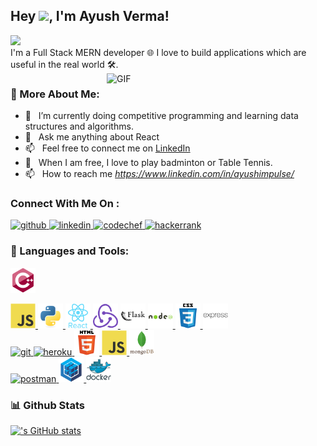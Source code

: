 ## Hey <img src="https://raw.githubusercontent.com/MartinHeinz/MartinHeinz/master/wave.gif" width="30px">, I'm Ayush Verma!
![](https://komarev.com/ghpvc/?username=h01sachan&color=blue)
<br>
I'm a Full Stack MERN developer 🌐 I love to build applications which are useful in the real world  🛠️.
<br>
<img align="right" alt="GIF" src="techstack.gif" width="350px"/>

### 🧐 More About Me:

- 🔭 &nbsp; I’m currently doing competitive programming and learning data structures and algorithms.
- 💬 &nbsp; Ask me anything about React
- 📫 &nbsp; Feel free to connect me on [LinkedIn](https://www.linkedin.com/in/ayushimpulse/)
- 🌱 &nbsp; When I am free, I love to play badminton or Table Tennis.
- 📫 &nbsp; How to reach me *https://www.linkedin.com/in/ayushimpulse/*

### Connect With Me On :
<p align="left">
<a href="https://github.com/ayush-lab" target="_blank"> <img src="https://cdn.jsdelivr.net/npm/simple-icons@3.1.0/icons/github.svg" alt="github" width="40" height="40"/> </a> 
<a href="https://www.linkedin.com/in/ayushimpulse/" target="_blank"> <img src="https://cdn.jsdelivr.net/npm/simple-icons@3.1.0/icons/linkedin.svg" alt="linkedin" width="40" height="40"/> </a> 
<a href="https://www.codechef.com/users/ayush_8750" target="_blank"> <img src="https://cdn.jsdelivr.net/npm/simple-icons@3.1.0/icons/codechef.svg" alt="codechef" width="40" height="40"/> </a> 
<a href="https://www.hackerrank.com/ayush_verma8750" target="_blank"> <img src="https://cdn.jsdelivr.net/npm/simple-icons@3.1.0/icons/hackerrank.svg" alt="hackerrank" width="40" height="40"/> </a> 
</p>

### 🔨 Languages and Tools:
<p align="left">
 <a href="https://www.w3schools.com/cpp/" target="_blank"> <img src="https://raw.githubusercontent.com/devicons/devicon/master/icons/cplusplus/cplusplus-original.svg" alt="cplusplus" width="40" height="40"/> </a> 

 <a href="" target="_blank"> <img src="https://raw.githubusercontent.com/devicons/devicon/c7d326b6009e60442abc35fa45706d6f30ee4c8e/icons/javascript/javascript-original.svg" alt="js" width="40" height="40"/> </a> 
<a href="https://www.python.org" target="_blank"> <img src="https://raw.githubusercontent.com/devicons/devicon/master/icons/python/python-original.svg" alt="python" width="40" height="40"/> </a>
<a href="https://nodejs.org" target="_blank"> <img src="https://raw.githubusercontent.com/devicons/devicon/c7d326b6009e60442abc35fa45706d6f30ee4c8e/icons/react/react-original-wordmark.svg" alt="react" width="40" height="40"/> </a>
<a href="" target="_blank"> <img src="https://raw.githubusercontent.com/devicons/devicon/c7d326b6009e60442abc35fa45706d6f30ee4c8e/icons/redux/redux-original.svg" alt="redux" width="40" height="40"/> </a>
<a href="https://nodejs.org" target="_blank"> <img src="https://raw.githubusercontent.com/devicons/devicon/c7d326b6009e60442abc35fa45706d6f30ee4c8e/icons/flask/flask-original-wordmark.svg" alt="flask" width="40" height="40"/> </a>
<a href="https://nodejs.org" target="_blank"> <img src="https://raw.githubusercontent.com/devicons/devicon/master/icons/nodejs/nodejs-original-wordmark.svg" alt="nodejs" width="40" height="40"/> </a>
 <a href="https://www.w3schools.com/css/" target="_blank"> <img src="https://raw.githubusercontent.com/devicons/devicon/master/icons/css3/css3-original-wordmark.svg" alt="css3" width="40" height="40"/> </a> 
 <a href="https://expressjs.com" target="_blank"> <img src="https://raw.githubusercontent.com/devicons/devicon/master/icons/express/express-original-wordmark.svg" alt="express" width="40" height="40"/> </a>  
 <a href="https://git-scm.com/" target="_blank"> <img src="https://www.vectorlogo.zone/logos/git-scm/git-scm-icon.svg" alt="git" width="40" height="40"/> </a> 
 <a href="https://heroku.com" target="_blank"> <img src="https://www.vectorlogo.zone/logos/heroku/heroku-icon.svg" alt="heroku" width="40" height="40"/> </a> 
 <a href="https://www.w3.org/html/" target="_blank"> <img src="https://raw.githubusercontent.com/devicons/devicon/master/icons/html5/html5-original-wordmark.svg" alt="html5" width="40" height="40"/> </a> 
 <a href="https://developer.mozilla.org/en-US/docs/Web/JavaScript" target="_blank"> <img src="https://raw.githubusercontent.com/devicons/devicon/master/icons/javascript/javascript-original.svg" alt="javascript" width="40" height="40"/> </a> 
 <a href="https://www.mongodb.com/" target="_blank"> <img src="https://raw.githubusercontent.com/devicons/devicon/master/icons/mongodb/mongodb-original-wordmark.svg" alt="mongodb" width="40" height="40"/> </a>  
 <a href="https://postman.com" target="_blank"> <img src="https://www.vectorlogo.zone/logos/getpostman/getpostman-icon.svg" alt="postman" width="40" height="40"/> </a> 
 <a href="https://sequelize.org/" target="_blank"> <img src="https://github.com/devicons/devicon/blob/master/icons/sequelize/sequelize-original.svg" alt="sequelize" width="40" height="40"/> </a> 
 <a href="https://www.docker.com/" target="_blank"> <img src="https://raw.githubusercontent.com/devicons/devicon/c7d326b6009e60442abc35fa45706d6f30ee4c8e/icons/docker/docker-original-wordmark.svg" alt="docker" width="40" height="40"/> </a> 
</p>

### 📊 Github Stats
<a href='https://github.com/h01sachan/github-stats-transparent'>
  
[!['s GitHub stats](https://github-readme-stats.vercel.app/api?username=ayush-lab)](https://github.com/anuraghazra/github-readme-stats)

</a>

<br>
